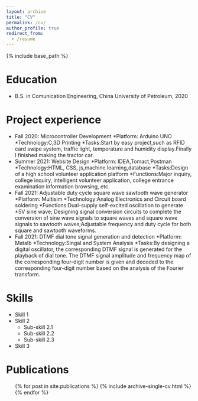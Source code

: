 ```yaml
---
layout: archive
title: "CV"
permalink: /cv/
author_profile: true
redirect_from:
  - /resume
---
```


{% include base_path %}

Education
======
* B.S. in Comunication Engineering, China University of Petroleum, 2020

Project experience
======
* Fall 2020: Microcontroller Development
  *Platform: Arduino UNO
  *Technology:C,3D Printing
  *Tasks:Start by easy project,such as RFID card swipe system, 
    traffic light, temperature and humidity display.Finally I finished making the tractor car.        
* Summer 2021: Website Design
  *Platform: IDEA,Tomact,Postman
  *Technology:HTML, CSS, js,machine learning,database
  *Tasks:Design of a high school volunteer application platform
  *Functions:Major inquiry, college inquiry, intelligent volunteer application,
   college entrance examination information browsing, etc.
* Fall 2021: Adjustable duty cycle square wave sawtooth wave generator
  *Platform: Multisim
  *Technology:Analog Electronics and Circuit board soldering
  *Functions:Dual-supply self-excited oscillation to generate ±5V sine wave;
  Designing signal conversion circuits to complete the conversion of sine wave signals 
  to square waves and square wave signals to sawtooth waves;Adjustable frequency and 
  duty cycle for both square and sawtooth waveforms.
 * Fall 2021: DTMF dial tone signal generation and detection
  *Platform: Matalb
  *Technology:Singal and System Analysis
  *Tasks:By designing a digital oscillator, the corresponding DTMF signal is generated 
  for the playback of dial tone. The DTMF signal amplitude and frequency map of 
  the corresponding four-digit number is given and decoded to the corresponding 
  four-digit number based on the analysis of the Fourier transform.
  
Skills
======
* Skill 1
* Skill 2
  * Sub-skill 2.1
  * Sub-skill 2.2
  * Sub-skill 2.3
* Skill 3

Publications
======
  <ul>{% for post in site.publications %}
    {% include archive-single-cv.html %}
  {% endfor %}</ul>
  

